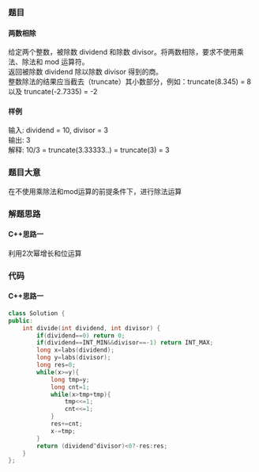 ### 题目
#### 两数相除
给定两个整数，被除数 dividend 和除数 divisor。将两数相除，要求不使用乘法、除法和 mod 运算符。  
返回被除数 dividend 除以除数 divisor 得到的商。  
整数除法的结果应当截去（truncate）其小数部分，例如：truncate(8.345) = 8 以及 truncate(-2.7335) = -2
#### 样例
输入: dividend = 10, divisor = 3  
输出: 3  
解释: 10/3 = truncate(3.33333..) = truncate(3) = 3
### 题目大意
在不使用乘除法和mod运算的前提条件下，进行除法运算
### 解题思路
#### C++思路一
利用2次幂增长和位运算
### 代码
#### C++思路一
```C++
class Solution {
public:
    int divide(int dividend, int divisor) {
        if(dividend==0) return 0;
        if(dividend==INT_MIN&&divisor==-1) return INT_MAX;
        long x=labs(dividend);
        long y=labs(divisor);
        long res=0;
        while(x>=y){
            long tmp=y;
            long cnt=1;
            while(x>tmp+tmp){
                tmp<<=1;
                cnt<<=1;
            }
            res+=cnt;
            x-=tmp;
        }
        return (dividend^divisor)<0?-res:res;
    }
};
```